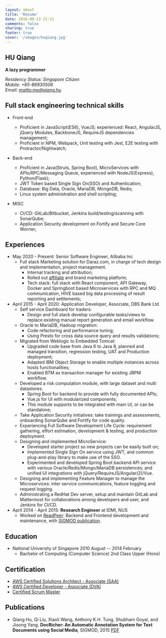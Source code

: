 ```yaml
---
layout: about
title: 'Resume'
date: 2016-09-13 21:11
comments: false
sharing: true
footer: true
cover: '/images/huqiang.jpg'
---
```


## HU Qiang

**A lazy programmer**

_Residency Status: Singapore Citizen_  
_Mobile: +65-86930506_  
_Email: <mailto:me@qiang.hu>_

## Full stack engineering technical skills

- Front-end

  - Proficient in JavaScript(ES6), VueJS; experienced: React, AngularJS, jQuery Modules, BackboneJS, RequireJS dependencies management;
  - Proficient in NPM, Webpack, Unit testing with Jest, E2E testing with Protractor/Nightwatch;

- Back-end

  - Proficient in Java(Struts, Spring Boot), MicroServices with APIs/RPC/Messaging Queue, experienced with NodeJS(Express), Python(Flask);
  - JWT Token based Single Sign On(SSO) and Authentication;
  - Database: Big Data, Oracle, MariaDB, MongoDB, Redis;
  - Linux system administration and shell scripting;

- MISC

  - CI/CD: GitLab/Bitbucket, Jenkins build/testing/scanning with SonarQube;
  - Application Security development on Fortify and Secure Core Worrier;

## Experiences

- May 2020 - Present: Senior Software Engineer, Alibaba Inc
  - Full stack Marketing solution for Daraz.com, in charge of tech design and implementation, project management.
    - Internal tracking and attribution; 
    - Rolled out [affiliate](https://www.phoneworld.com.pk/daraz-launches-affiliate-program/) and brand marketing platform;
    - Tech stack: full stack with React component, API Gateway, Docker and Springboot based Microservices with RPC and MQ communication, HIVE based big data processing of result reporting and settlements;
- April 2015 - April 2020: Application Developer, Associate, DBS Bank Ltd
  - Self service Dashboard for traders:
    - Design and full stack develop configurable tasks/views to replace existing manual report generation and email workflow.
  - Oracle to MariaDB, Hadoop migration:
    - Code refactoring and performance tuning;
    - Using Presto for cross data source query and results validations;
  - Migrated from Weblogic to Embedded Tomcat:
    - Upgraded code base from Java 6 to Java 8, planned and managed transition, regression testing, UAT and Production deployment;
    - Adapted IBM Object Storage to enable multiple instances across hosts functionalities;
    - Enabled BTM as transaction manager for existing JBPM workflow.
  - Developed a risk computation module, with large dataset and multi datastores:
    - Spring Boot for backend to provide with fully documented APIs;
    - Vue.js for UI with modularized components;
    - This module supports to be integrated with main UI, or can be standalone;
  - Take Application Security initiatives: take trainings and assessments, onboarding SonarQube and Fortify for code quality.
  - Experiencing Full Software Development Life Cycle: requirement gathering, effort estimation, development & testing, and production deployment.
  - Designing and implemented MicroService:
    - Developed starter project so new projects can be easily built on;
    - Implemented Single Sign On service using JWT, and common plug-and-play library to make use of the SSO.
    - Experimented and developed Spring Boot backend API service with various Oracle/Redis/Mongo/MariaDB persistences; and unified UI integrations with jQuery/RequireJS/Angular(2)/Vue.
  - Designing and implementing Feature Manager to manage the Microservices: inter service communications, feature toggling and request logging.
  - Administrating a RedHat Dev server, setup and maintain GitLab and Mattermost for collaborations among developers and user, and Jenkins for CI/CD.
- April 2014 - April 2015: **Research Engineer** at IDMI, NUS
  - Worked on [ReadPeer](http://readpeer.com): Backend and Frontend development and maintenance, with [SIGMOD publication](docricher.pdf).

## Education

- National University of Singapore 2010 August -- 2014 February
  - Bachelor of Computing (Computer Science) 2nd Class Upper (Hons)

## Certification

- [AWS Certified Solutions Architect - Associate (SAA)](https://www.certmetrics.com/amazon/public/badge.aspx?i=1&t=c&d=2017-10-23&ci=AWS00330872)
- [AWS Certified Developer - Associate (DVA)](https://www.certmetrics.com/amazon/public/badge.aspx?i=2&t=c&d=2019-02-26&ci=AWS00330872)
- [Certified Scrum Master](CSM_Certificate.pdf)

## Publications

- Qiang Hu, Qi Liu, Xiaoli Wang, Anthony K.H. Tung, Shubham Goyal, and Jisong Yang. **DocRicher: An Automatic Annotation System for Text Documents using Social Media**, SIGMOD, 2015 [PDF](docricher.pdf)
